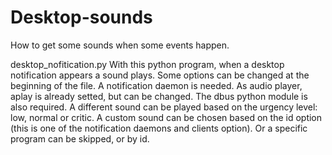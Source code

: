 # Desktop-sounds
How to get some sounds when some events happen.

desktop_nofitication.py
With this python program, when a desktop notification appears a sound plays.
Some options can be changed at the beginning of the file.
A notification daemon is needed.
As audio player, aplay is already setted, but can be changed.
The dbus python module is also required.
A different sound can be played based on the urgency level: low, normal or critic. A custom sound can be chosen based on the id option (this is one of the notification daemons and clients option). Or a specific program can be skipped, or by id.
